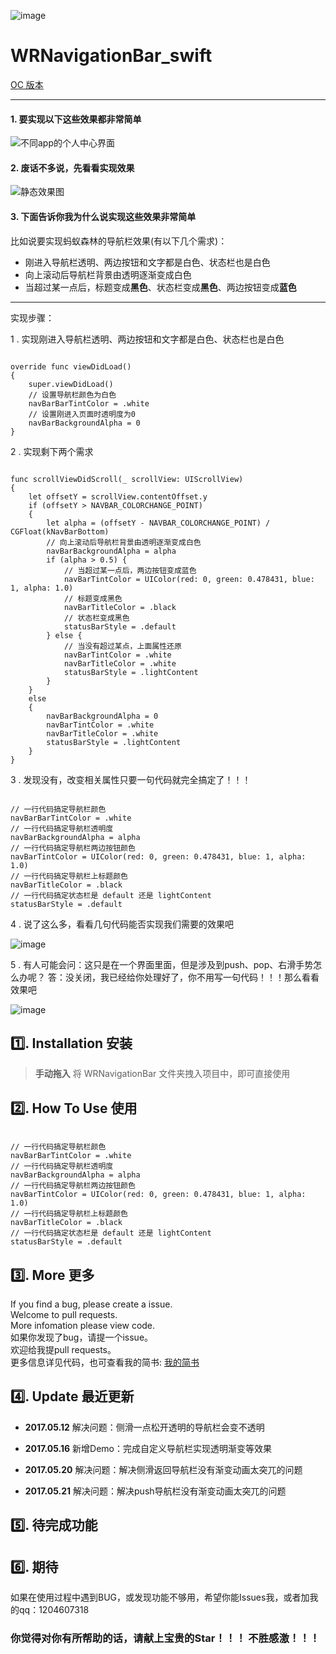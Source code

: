 ![image](https://github.com/wangrui460/WRNavigationBar/raw/master/screenshots/WRNavigationBar.png)

# WRNavigationBar_swift

[OC 版本](https://github.com/wangrui460/WRNavigationBar)

------------------------------------------------------------

#### 1. 要实现以下这些效果都非常简单
![不同app的个人中心界面](https://github.com/wangrui460/WRNavigationBar_swift/raw/master/screenshots/apps.png)


#### 2. 废话不多说，先看看实现效果
![静态效果图](https://github.com/wangrui460/WRNavigationBar_swift/raw/master/screenshots/效果图.png)


#### 3. 下面告诉你我为什么说实现这些效果非常简单

比如说要实现蚂蚁森林的导航栏效果(有以下几个需求)：
- 刚进入导航栏透明、两边按钮和文字都是白色、状态栏也是白色
- 向上滚动后导航栏背景由透明逐渐变成白色
- 当超过某一点后，标题变成**黑色**、状态栏变成**黑色**、两边按钮变成**蓝色**

--- 

实现步骤：

1 . 实现刚进入导航栏透明、两边按钮和文字都是白色、状态栏也是白色
<pre><code>
override func viewDidLoad()
{
    super.viewDidLoad()
    // 设置导航栏颜色为白色        
    navBarBarTintColor = .white
    // 设置刚进入页面时透明度为0
    navBarBackgroundAlpha = 0
}
</code></pre>


2 .  实现剩下两个需求
<pre><code>
func scrollViewDidScroll(_ scrollView: UIScrollView)
{
    let offsetY = scrollView.contentOffset.y
    if (offsetY > NAVBAR_COLORCHANGE_POINT)
    {
        let alpha = (offsetY - NAVBAR_COLORCHANGE_POINT) / CGFloat(kNavBarBottom)
        // 向上滚动后导航栏背景由透明逐渐变成白色
        navBarBackgroundAlpha = alpha
        if (alpha > 0.5) {
            // 当超过某一点后，两边按钮变成蓝色
            navBarTintColor = UIColor(red: 0, green: 0.478431, blue: 1, alpha: 1.0)
            // 标题变成黑色
            navBarTitleColor = .black
            // 状态栏变成黑色
            statusBarStyle = .default
        } else {
            // 当没有超过某点，上面属性还原
            navBarTintColor = .white
            navBarTitleColor = .white
            statusBarStyle = .lightContent
        }
    }
    else
    {
        navBarBackgroundAlpha = 0
        navBarTintColor = .white
        navBarTitleColor = .white
        statusBarStyle = .lightContent
    }
}
</code></pre>

3 . 发现没有，改变相关属性只要一句代码就完全搞定了！！！
<pre><code>
// 一行代码搞定导航栏颜色
navBarBarTintColor = .white
// 一行代码搞定导航栏透明度
navBarBackgroundAlpha = alpha
// 一行代码搞定导航栏两边按钮颜色
navBarTintColor = UIColor(red: 0, green: 0.478431, blue: 1, alpha: 1.0)
// 一行代码搞定导航栏上标题颜色
navBarTitleColor = .black
// 一行代码搞定状态栏是 default 还是 lightContent
statusBarStyle = .default
</code></pre>

4 . 说了这么多，看看几句代码能否实现我们需要的效果吧

![image](https://github.com/wangrui460/WRNavigationBar_swift/raw/master/screenshots/mysl.gif)

5 . 有人可能会问：这只是在一个界面里面，但是涉及到push、pop、右滑手势怎么办呢？
答：没关闭，我已经给你处理好了，你不用写一句代码！！！那么看看效果吧

![image](https://github.com/wangrui460/WRNavigationBar_swift/raw/master/screenshots/mysl滑动.gif)




## 1️⃣. Installation 安装

> **手动拖入**
> 将 WRNavigationBar 文件夹拽入项目中，即可直接使用

## 2️⃣. How To Use 使用
<pre><code>
// 一行代码搞定导航栏颜色
navBarBarTintColor = .white
// 一行代码搞定导航栏透明度
navBarBackgroundAlpha = alpha
// 一行代码搞定导航栏两边按钮颜色
navBarTintColor = UIColor(red: 0, green: 0.478431, blue: 1, alpha: 1.0)
// 一行代码搞定导航栏上标题颜色
navBarTitleColor = .black
// 一行代码搞定状态栏是 default 还是 lightContent
statusBarStyle = .default
</code></pre>


## 3️⃣. More 更多 

If you find a bug, please create a issue.  
Welcome to pull requests.  
More infomation please view code.  
如果你发现了bug，请提一个issue。  
欢迎给我提pull requests。  
更多信息详见代码，也可查看我的简书: [我的简书](http://www.jianshu.com/p/540a7e6f7b40)

## 4️⃣. Update 最近更新 

- **2017.05.12**
解决问题：侧滑一点松开透明的导航栏会变不透明

- **2017.05.16**
新增Demo：完成自定义导航栏实现透明渐变等效果

- **2017.05.20**
解决问题：解决侧滑返回导航栏没有渐变动画太突兀的问题

- **2017.05.21**
解决问题：解决push导航栏没有渐变动画太突兀的问题


## 5️⃣. 待完成功能


## 6️⃣. 期待

如果在使用过程中遇到BUG，或发现功能不够用，希望你能Issues我，或者加我的qq：1204607318
### 你觉得对你有所帮助的话，请献上宝贵的Star！！！ 不胜感激！！！


